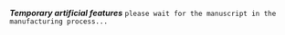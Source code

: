 ***Temporary artificial features***
```please wait for the manuscript in the manufacturing process... ```
